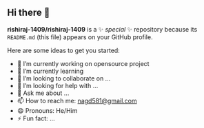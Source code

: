 ## Hi there 👋


**rishiraj-1409/rishiraj-1409** is a ✨ _special_ ✨ repository because its `README.md` (this file) appears on your GitHub profile.

Here are some ideas to get you started:

- 🔭 I’m currently working on opensource project
- 🌱 I’m currently learning
- 👯 I’m looking to collaborate on ...
- 🤔 I’m looking for help with ...
- 💬 Ask me about ...
- 📫 How to reach me: nagd581@gmail.com
- 😄 Pronouns: He/Him
- ⚡ Fun fact: ...
  
